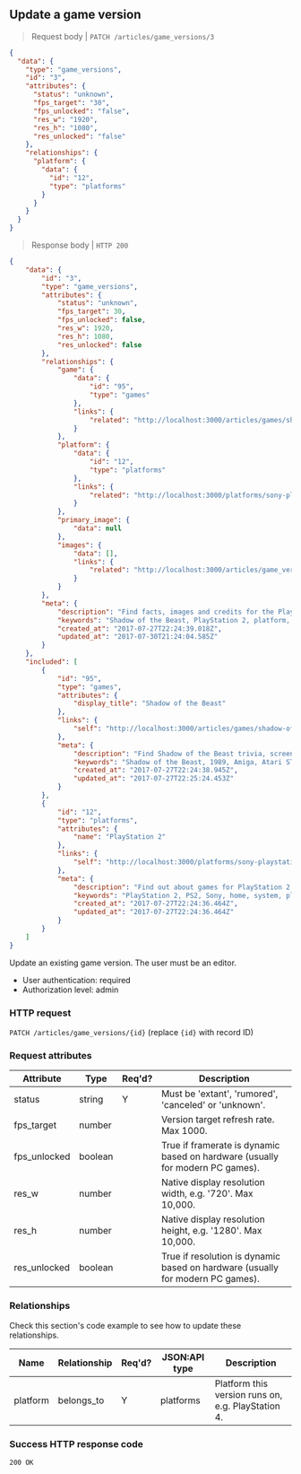 ## <a name="game_versions_update"></a>Update a game version

> Request body | `PATCH /articles/game_versions/3`

```JSON
{
  "data": {
    "type": "game_versions",
    "id": "3",
    "attributes": {
      "status": "unknown",
      "fps_target": "30",
      "fps_unlocked": "false",
      "res_w": "1920",
      "res_h": "1080",
      "res_unlocked": "false"
    },
    "relationships": {
      "platform": {
        "data": {
          "id": "12",
          "type": "platforms"
        }
      }
    }
  }
}
```

> Response body | `HTTP 200`

```JSON
{
    "data": {
        "id": "3",
        "type": "game_versions",
        "attributes": {
            "status": "unknown",
            "fps_target": 30,
            "fps_unlocked": false,
            "res_w": 1920,
            "res_h": 1080,
            "res_unlocked": false
        },
        "relationships": {
            "game": {
                "data": {
                    "id": "95",
                    "type": "games"
                },
                "links": {
                    "related": "http://localhost:3000/articles/games/shadow-of-the-beast"
                }
            },
            "platform": {
                "data": {
                    "id": "12",
                    "type": "platforms"
                },
                "links": {
                    "related": "http://localhost:3000/platforms/sony-playstation-2"
                }
            },
            "primary_image": {
                "data": null
            },
            "images": {
                "data": [],
                "links": {
                    "related": "http://localhost:3000/articles/game_versions/3/images"
                }
            }
        },
        "meta": {
            "description": "Find facts, images and credits for the PlayStation 2 version of Shadow of the Beast at Dbljump, the video game reference.",
            "keywords": "Shadow of the Beast, PlayStation 2, platform, version, dbljump, video games, pc games, gaming",
            "created_at": "2017-07-27T22:24:39.018Z",
            "updated_at": "2017-07-30T21:24:04.585Z"
        }
    },
    "included": [
        {
            "id": "95",
            "type": "games",
            "attributes": {
                "display_title": "Shadow of the Beast"
            },
            "links": {
                "self": "http://localhost:3000/articles/games/shadow-of-the-beast"
            },
            "meta": {
                "description": "Find Shadow of the Beast trivia, screenshots, credits and other info at Dbljump, the video game reference.",
                "keywords": "Shadow of the Beast, 1989, Amiga, Atari ST, Commodore 64, Amstrad CPC, ZX Spectrum, Genesis, Master System, Lynx, FM Towns, TurboGrafx-CD, game, credits, screenshots, trivia, dbljump, video games, pc games, gaming",
                "created_at": "2017-07-27T22:24:38.945Z",
                "updated_at": "2017-07-27T22:25:24.453Z"
            }
        },
        {
            "id": "12",
            "type": "platforms",
            "attributes": {
                "name": "PlayStation 2"
            },
            "links": {
                "self": "http://localhost:3000/platforms/sony-playstation-2"
            },
            "meta": {
                "description": "Find out about games for PlayStation 2 by Sony Corporation at Dbljump, the video game reference.",
                "keywords": "PlayStation 2, PS2, Sony, home, system, platform, dbljump, video games, pc games, gaming",
                "created_at": "2017-07-27T22:24:36.464Z",
                "updated_at": "2017-07-27T22:24:36.464Z"
            }
        }
    ]
}
```

Update an existing game version. The user must be an editor.

* User authentication: required
* Authorization level: admin

### HTTP request

`PATCH /articles/game_versions/{id}` (replace `{id}` with record ID)

### Request attributes

Attribute | Type | Req'd? | Description
--------- | ---- | ------ | -----------
status | string | Y | Must be 'extant', 'rumored', 'canceled' or 'unknown'.
fps_target | number | | Version target refresh rate. Max 1000.
fps_unlocked | boolean | | True if framerate is dynamic based on hardware (usually for modern PC games).
res_w | number | | Native display resolution width, e.g. '720'. Max 10,000.
res_h | number | | Native display resolution height, e.g. '1280'. Max 10,000.
res_unlocked | boolean | | True if resolution is dynamic based on hardware (usually for modern PC games).

### Relationships

Check this section's code example to see how to update these relationships.

Name | Relationship | Req'd? | JSON:API type | Description
---- | ------------ | ------ | ------------- | -----------
platform | belongs_to | Y | platforms | Platform this version runs on, e.g. PlayStation 4.

### Success HTTP response code

`200 OK`
